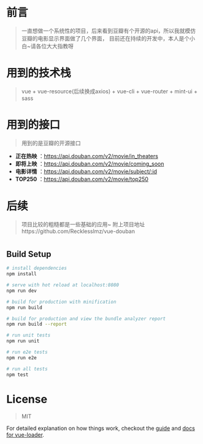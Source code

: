 # 前言
 > 一直想做一个系统性的项目，后来看到豆瓣有个开源的api，所以我就模仿豆瓣的电影显示界面做了几个界面， 目前还在持续的开发中，本人是个小白~请各位大大指教呀

# 用到的技术栈
 > vue + vue-resource(后续换成axios) + vue-cli + vue-router + mint-ui + sass

# 用到的接口
 > 用到的是豆瓣的开源接口
- **正在热映** ：https://api.douban.com/v2/movie/in_theaters
- **即将上映** ：https://api.douban.com/v2/movie/coming_soon
- **电影详情** ：https://api.douban.com/v2/movie/subject/:id
- **TOP250** ：https://api.douban.com/v2/movie/top250

# 后续

> 项目比较的粗糙都是一些基础的应用~
  附上项目地址https://github.com/Recklesslmz/vue-douban

#


## Build Setup

``` bash
# install dependencies
npm install

# serve with hot reload at localhost:8080
npm run dev

# build for production with minification
npm run build

# build for production and view the bundle analyzer report
npm run build --report

# run unit tests
npm run unit

# run e2e tests
npm run e2e

# run all tests
npm test
```
# License
> MIT

For detailed explanation on how things work, checkout the [guide](http://vuejs-templates.github.io/webpack/) and [docs for vue-loader](http://vuejs.github.io/vue-loader).


